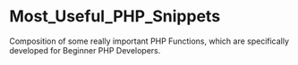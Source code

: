 Most_Useful_PHP_Snippets
========================

Composition of some really important PHP Functions, which are specifically developed for Beginner PHP Developers.
